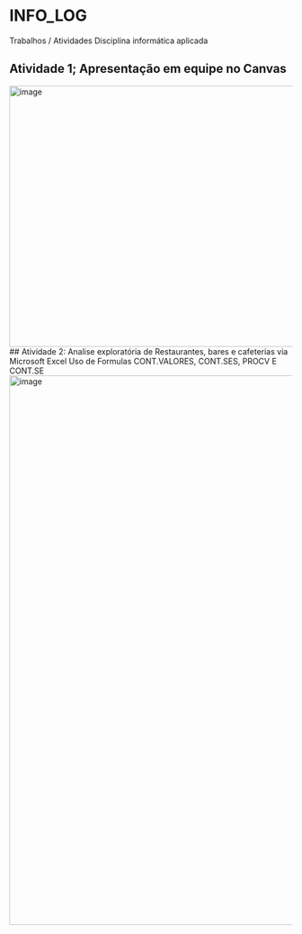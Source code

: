 # INFO_LOG
Trabalhos / Atividades Disciplina informática aplicada
## Atividade 1; Apresentação em equipe no Canvas
<img width="824" height="464" alt="image" src="https://github.com/user-attachments/assets/a2780543-a341-4ea6-8a7d-1193fba3062c" />
## Atividade 2: Analise exploratória de Restaurantes, bares e cafeterias via Microsoft Excel
Uso de Formulas CONT.VALORES, CONT.SES, PROCV E CONT.SE
<img width="1898" height="977" alt="image" src="https://github.com/user-attachments/assets/5c0d6f62-5ad6-4246-8058-4b5696943bd5" />

